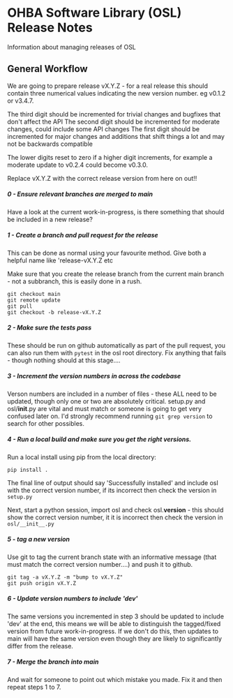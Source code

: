 OHBA Software Library (OSL) Release Notes
=========================================
Information about managing releases of OSL

General Workflow
----------------

We are going to prepare release vX.Y.Z - for a real release this should contain three numerical values indicating the new version number. eg v0.1.2 or v3.4.7.

The third digit should be incremented for trivial changes and bugfixes that don't affect the API
The second digit should be incremented for moderate changes, could include some API changes
The first digit should be incremented for major changes and additions that shift things a lot and may not be backwards compatible

The lower digits reset to zero if a higher digit increments, for example a moderate update to v0.2.4 could become v0.3.0.

Replace vX.Y.Z with the correct release version from here on out!!

##### 0 - Ensure relevant branches are merged to main

Have a look at the current work-in-progress, is there something that should be included in a new release?


##### 1 - Create a branch and pull request for the release

This can be done as normal using your favourite method. Give both a helpful name like 'release-vX.Y.Z etc

Make sure that you create the release branch from the current main branch - not a subbranch, this is easily done in a rush.

```
git checkout main
git remote update
git pull
git checkout -b release-vX.Y.Z
```

##### 2 - Make sure the tests pass

These should be run on github automatically as part of the pull request, you
can also run them with `pytest` in the osl root directory. Fix anything that
fails - though nothing should at this stage....


##### 3 - Increment the version numbers in across the codebase

Verson numbers are included in a number of files - these ALL need to be updated, though only one or two are absolutely critical. setup.py and osl/__init__.py are vital and must match or someone is going to get very confused later on. I'd strongly recommend running `git grep version` to search for other possibles.


##### 4 - Run a local build and make sure you get the right versions.

Run a local install using pip from the local directory:

```
pip install .
```

The final line of output should say 'Successfully installed' and include osl with the correct version number, if its incorrect then check the version in `setup.py`

Next, start a python session, import osl and check osl.__version__ - this should show the correct version number, it it is incorrect then check the version in `osl/__init__.py`

##### 5 - tag a new version

Use git to tag the current branch state with an informative message (that must match the correct version number....) and push it to github.

```
git tag -a vX.Y.Z -m "bump to vX.Y.Z"
git push origin vX.Y.Z
```

##### 6 - Update version numbers to include 'dev'

The same versions you incremented in step 3 should be updated to include 'dev' at the end, this means we will be able to distinguish the tagged/fixed version from future work-in-progress. If we don't do this, then updates to main will have the same version even though they are likely to significantly differ from the release.


##### 7 - Merge the branch into main

And wait for someone to point out which mistake you made. Fix it and then repeat steps 1 to 7.


